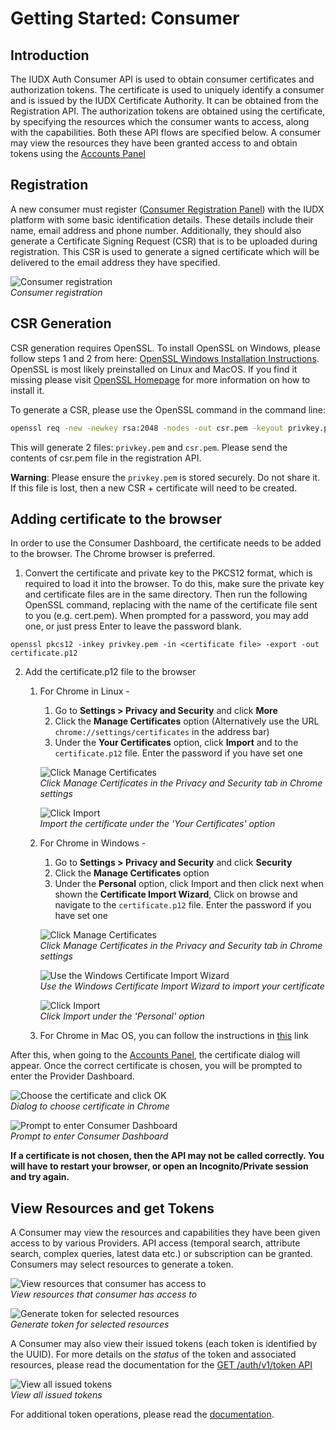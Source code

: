 # Getting Started: Consumer

## Introduction
The IUDX Auth Consumer API is used to obtain consumer certificates and authorization tokens. The certificate is used to uniquely identify a consumer and is issued by the IUDX Certificate Authority. It can be obtained from the Registration API. The authorization tokens are obtained using the certificate, by specifying the resources which the consumer wants to access, along with the capabilities. Both these API flows are specified below. A consumer may view the resources they have been granted access to and obtain tokens using the [Accounts Panel](https://accounts.iudx.org.in)

## Registration
A new consumer must register ([Consumer Registration Panel](https://accounts.iudx.org.in/register)) with the IUDX platform with some basic identification details. These details include their name, email address and phone number. Additionally, they should also generate a Certificate Signing Request (CSR) that is to be uploaded during registration. This CSR is used to generate a signed certificate which will be delivered to the email address they have specified.

![Consumer registration](../resources/auth/cons-reg.png)<br>
*Consumer registration*

## CSR Generation

CSR generation requires OpenSSL. To install OpenSSL on Windows, please follow steps 1 and 2 from here: [OpenSSL Windows Installation Instructions](https://www.namecheap.com/support/knowledgebase/article.aspx/10161/14/generating-a-csr-on-windows-using-openssl). OpenSSL is most likely preinstalled on Linux and MacOS. If you find it missing please visit [OpenSSL Homepage](https://www.openssl.org/) for more information on how to install it.

To generate a CSR, please use the OpenSSL command in the command line:
```bash
openssl req -new -newkey rsa:2048 -nodes -out csr.pem -keyout privkey.pem -subj "/"
```
This will generate 2 files: `privkey.pem` and `csr.pem`. Please send the contents of csr.pem file in the registration API.

**Warning**: Please ensure the `privkey.pem` is stored securely. Do not share it. If this file is lost, then a new CSR + certificate will need to be created.

## Adding certificate to the browser

In order to use the Consumer Dashboard, the certificate needs to be added to the browser. The Chrome browser is preferred.

1. Convert the certificate and private key to the PKCS12 format, which is required to load it into the browser. To do this, make sure the private key and certificate files are in the same directory. Then run the following OpenSSL command, replacing <certificate file> with the name of the certificate file sent to you (e.g. cert.pem). When prompted for a password, you may add one, or just press Enter to leave the password blank.

```
openssl pkcs12 -inkey privkey.pem -in <certificate file> -export -out certificate.p12
```

2. Add the certificate.p12 file to the browser 
    1. For Chrome in Linux -
        1. Go to **Settings > Privacy and Security** and click **More**
        2. Click the **Manage Certificates** option (Alternatively use the URL `chrome://settings/certificates` in the address bar)
        3. Under the **Your Certificates** option, click **Import** and  to the `certificate.p12` file. Enter the password if you have set one

		![Click Manage Certificates](../resources/auth/chrome-lin1.png)<br>
		*Click Manage Certificates in the Privacy and Security tab in Chrome settings*

		![Click Import](../resources/auth/chrome-lin2.png)<br>
		*Import the certificate under the 'Your Certificates' option*

    2. For Chrome in Windows -
        1. Go to **Settings > Privacy and Security** and click **Security**
        2. Click the **Manage Certificates** option
        3. Under the **Personal** option, click Import and then click next when shown the **Certificate Import Wizard**, Click on browse and navigate to the `certificate.p12` file. Enter the password if you have set one
        
        ![Click Manage Certificates](../resources/auth/chrome-win1.png)<br>
		*Click Manage Certificates in the Privacy and Security tab in Chrome settings*

		![Use the Windows Certificate Import Wizard](../resources/auth/chrome-win2.png)<br>
		*Use the Windows Certificate Import Wizard to import your certificate*
		
		![Click Import](../resources/auth/chrome-win3.png)<br>
		*Click Import under the 'Personal' option*

    3. For Chrome in Mac OS, you can follow the instructions in [this](https://www.digicert.com/kb/managing-client-certificates.htm#chrome_import_cert_2) link

After this, when going to the [Accounts Panel](https://accounts.iudx.org.in), the certificate dialog will appear. Once the correct certificate is chosen, you will be prompted to enter the Provider Dashboard.

![Choose the certificate and click OK](../resources/auth/cert-dialog.png)<br>
*Dialog to choose certificate in Chrome*

![Prompt to enter Consumer Dashboard](../resources/auth/login-cons.png)<br>
*Prompt to enter Consumer Dashboard*

**If a certificate is not chosen, then the API may not be called correctly. You will have to restart your browser, or open an Incognito/Private session and try again.**

## View Resources and get Tokens

A Consumer may view the resources and capabilities they have been given access to by various Providers. API access (temporal search, attribute search, complex queries, latest data etc.) or subscription can be granted. Consumers may select resources to generate a token.

![View resources that consumer has access to](../resources/auth/view-resources.png)<br>
*View resources that consumer has access to*

![Generate token for selected resources](../resources/auth/get-token.png)<br>
*Generate token for selected resources*

A Consumer may also view their issued tokens (each token is identified by the UUID). For more details on the _status_ of the token and associated resources, please read the documentation for the [GET /auth/v1/token API](https://authdocs.iudx.org.in/v2.5/#operation/get-auth-v1-token)

![View all issued tokens](../resources/auth/view-tokens.png)<br>
*View all issued tokens*

For additional token operations, please read the [documentation](https://authdocs.iudx.org.in/v2.5).
